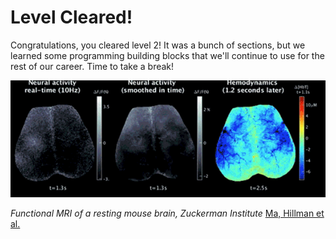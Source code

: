 # Level Cleared!

Congratulations, you cleared level 2! It was a bunch of sections, but we learned some programming building blocks that we'll continue to use for the rest of our career. Time to take a break!

![fmri gif](../img/FMRI.gif)

*Functional MRI of a resting mouse brain, Zuckerman Institute*
[Ma, Hillman et al.](https://pubmed.ncbi.nlm.nih.gov/27974609/)
